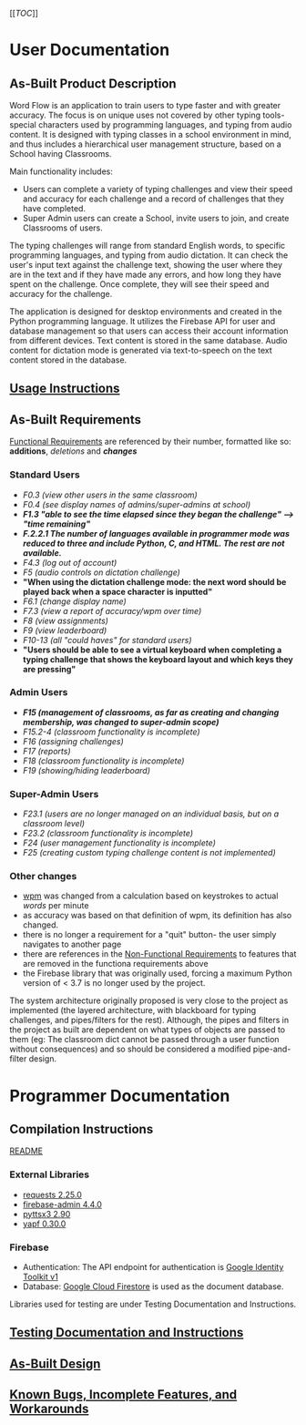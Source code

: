 [[_TOC_]]

# User Documentation

## As-Built Product Description
Word Flow is an application to train users to type faster and with greater accuracy. The focus is on unique uses not covered by other typing tools- special characters used by programming languages, and typing from audio content. It is designed with typing classes in a school environment in mind, and thus includes a hierarchical user management structure, based on a School having Classrooms.

Main functionality includes:
- Users can complete a variety of typing challenges and view their speed and accuracy for each challenge and a record of challenges that they have completed.
- Super Admin users can create a School, invite users to join, and create Classrooms of users.

The typing challenges will range from standard English words, to specific programming languages, and typing from audio dictation. It can check the user's input text against the challenge text, showing the user where they are in the text and if they have made any errors, and how long they have spent on the challenge. Once complete, they will see their speed and accuracy for the challenge.

The application is designed for desktop environments and created in the Python programming language. It utilizes the Firebase API for user and database management so that users can access their account information from different devices. Text content is stored in the same database. Audio content for dictation mode is generated via text-to-speech on the text content stored in the database. 

## [Usage Instructions](Final-Product-Report/User-Documentation/Usage-Instructions)

## As-Built Requirements
[Functional Requirements](Requirements/Functional-Requirements) are referenced by their number, formatted like so: **additions**, _deletions_ and **_changes_**
### Standard Users
- _F0.3 (view other users in the same classroom)_
- _F0.4 (see display names of admins/super-admins at school)_
- **_F1.3 "able to see the time elapsed since they began the challenge" --> "time remaining"_**
- **_F.2.2.1 The number of languages available in programmer mode was reduced to three and include Python, C, and HTML. The rest are not available._**
- _F4.3 (log out of account)_
- _F5 (audio controls on dictation challenge)_
- **"When using the dictation challenge mode: the next word should be played back when a space character is inputted"**
- _F6.1 (change display name)_
- _F7.3 (view a report of accuracy/wpm over time)_
- _F8 (view assignments)_
- _F9 (view leaderboard)_
- _F10-13 (all "could haves" for standard users)_
- **"Users should be able to see a virtual keyboard when completing a typing challenge that shows the keyboard layout and which keys they are pressing"**

### Admin Users
- **_F15 (management of classrooms, as far as creating and changing membership, was changed to super-admin scope)_**
- _F15.2-4 (classroom functionality is incomplete)_
- _F16 (assigning challenges)_
- _F17 (reports)_
- _F18 (classroom functionality is incomplete)_
- _F19 (showing/hiding leaderboard)_

### Super-Admin Users
- _F23.1 (users are no longer managed on an individual basis, but on a classroom level)_
- _F23.2 (classroom functionality is incomplete)_
- _F24 (user management functionality is incomplete)_
- _F25 (creating custom typing challenge content is not implemented)_

### Other changes
- [wpm](Requirements/Definitions#words-per-minute-wpm) was changed from a calculation based on keystrokes to actual _words_ per minute
- as accuracy was based on that definition of wpm, its definition has also changed.
- there is no longer a requirement for a "quit" button- the user simply navigates to another page
- there are references in the [Non-Functional Requirements](Requirements/Non-Functional-Requirements) to features that are removed in the functiona requirements above
- the Firebase library that was originally used, forcing a maximum Python version of < 3.7 is no longer used by the project.

The system architecture originally proposed is very close to the project as implemented (the layered architecture, with blackboard for typing challenges, and pipes/filters for the rest). Although, the pipes and filters in the project as built are dependent on what types of objects are passed to them (eg: The classroom dict cannot be passed through a user function without consequences) and so should be considered a modified pipe-and-filter design. 

# Programmer Documentation
## Compilation Instructions
[README](https://git.cs.usask.ca/CMPT370-01-2020/group2/-/blob/master/README.md)

### External Libraries
* [requests 2.25.0](https://pypi.org/project/requests/)
* [firebase-admin 4.4.0](https://pypi.org/project/firebase-admin/)
* [pyttsx3 2.90](https://pypi.org/project/pyttsx3/)
* [yapf 0.30.0](https://pypi.org/project/yapf/)

### Firebase
* Authentication: The API endpoint for authentication is [Google Identity Toolkit v1](https://cloud.google.com/identity-platform/docs/use-rest-api)
* Database: [Google Cloud Firestore](https://firebase.google.com/docs/firestore) is used as the document database.

Libraries used for testing are under Testing Documentation and Instructions.

## [Testing Documentation and Instructions](Final-Product-Report/Testing-Documentation-&-Instructions)
## [As-Built Design](Final-Product-Report/As-Built-Design)
## [Known Bugs, Incomplete Features, and Workarounds](Final-Product-Report/Known-Issues)

